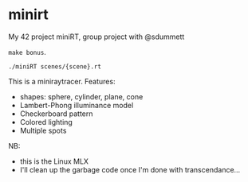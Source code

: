 # minirt
My 42 project miniRT, group project with @sdummett

`make bonus`.

`./miniRT scenes/{scene}.rt`

This is a miniraytracer.
Features:
  - shapes: sphere, cylinder, plane, cone
  - Lambert-Phong illuminance model
  - Checkerboard pattern
  - Colored lighting
  - Multiple spots

NB:
  - this is the Linux MLX
  - I'll clean up the garbage code once I'm done with transcendance...
